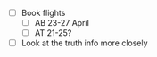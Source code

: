 - [ ] Book flights
  - [ ] AB 23-27 April
  - [ ] AT 21-25?
- [ ] Look at the truth info more closely
